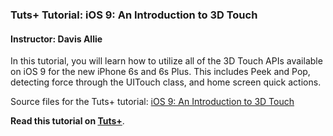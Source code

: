 ### Tuts+ Tutorial: iOS 9: An Introduction to 3D Touch

#### Instructor: Davis Allie

In this tutorial, you will learn how to utilize all of the 3D Touch APIs available on iOS 9 for the new iPhone 6s and 6s Plus. This includes Peek and Pop, detecting force through the UITouch class, and home screen quick actions.

Source files for the Tuts+ tutorial: [iOS 9: An Introduction to 3D Touch](http://code.tutsplus.com/tutorials/ios-9-an-introduction-to-3d-touch--cms-25115)

**Read this tutorial on [Tuts+](https://code.tutsplus.com)**.
